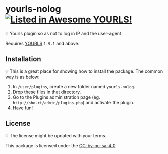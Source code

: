 # yourls-nolog [![Listed in Awesome YOURLS!](https://img.shields.io/badge/Awesome-YOURLS-C5A3BE)](https://github.com/YOURLS/awesome-yourls/)

<!-- Once you have committed code, get your plugin listed in Awesome YOURLS ! See https://github.com/YOURLS/awesome-yourls -->

:bulb: Yourls plugin so as not to log in IP and the user-agent

Requires [YOURLS](https://yourls.org) `1.9.1` and above.

## Installation

:bulb: This is a great place for showing how to install the package. The common way is as below:

1. In `/user/plugins`, create a new folder named `yourls-nolog`.
2. Drop these files in that directory.
3. Go to the Plugins administration page (eg. `http://sho.rt/admin/plugins.php`) and activate the plugin.
4. Have fun!

## License

:bulb: The license might be updated with your terms.

This package is licensed under the [CC-by-nc-sa-4.0](LICENSE).
